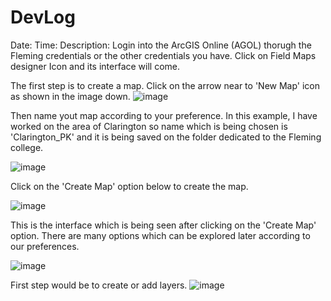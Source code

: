 # DevLog


Date:
Time:
Description:
  Login into the ArcGIS Online (AGOL) thorugh the Fleming credentials or the other credentials you have. 
  Click on Field Maps designer Icon and its interface will come. 
  
  The first step is to create a map. Click on the arrow near to 'New Map' icon as shown in the image down.
![image](https://github.com/prateekk13/DevLog/assets/146376167/dcbe28e4-c680-4f69-b1fc-de76346f44a0)




Then name yout map according to your preference. In this example, I have worked on the area of Clarington so name which is being chosen is 'Clarington_PK' and it is being saved on the folder dedicated to the Fleming college. 

![image](https://github.com/prateekk13/DevLog/assets/146376167/c111bfeb-3500-4557-986b-ff943b327841)

Click on the 'Create Map' option below to create the map.

![image](https://github.com/prateekk13/DevLog/assets/146376167/efd8cf4e-0210-4a29-95dd-1e027105e80b)

This is the interface which is being seen after clicking on the 'Create Map' option. 
There are many options which can be explored later according to our preferences. 

![image](https://github.com/prateekk13/DevLog/assets/146376167/3ea889f4-d907-4718-b042-7adfb81847c5)

First step would be to create or add layers.
![image](https://github.com/prateekk13/DevLog/assets/146376167/f8b607dc-10c3-48e1-ad38-7cb27946fc3b)






